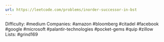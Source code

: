 ```yaml
---
url: https://leetcode.com/problems/inorder-successor-in-bst
---
```


Difficulty: #medium
Companies: #amazon #bloomberg #citadel #facebook #google #microsoft #palantir-technologies #pocket-gems #quip #zillow
Lists: #grind169